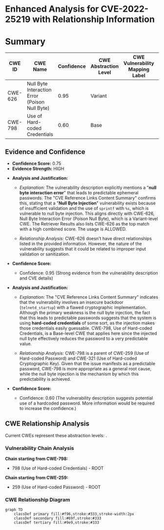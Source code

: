 # Enhanced Analysis for CVE-2022-25219 with Relationship Information

# Summary
| CWE ID | CWE Name | Confidence | CWE Abstraction Level | CWE Vulnerability Mapping Label | CWE-Vulnerability Mapping Notes |
|---|---|---|---|---|---|
| CWE-626 | Null Byte Interaction Error (Poison Null Byte) | 0.95 | Variant |  | Allowed |
| CWE-798 | Use of Hard-coded Credentials | 0.60 | Base |  | Allowed |

## Evidence and Confidence

*   **Confidence Score:** 0.75
*   **Evidence Strength:** HIGH

- **Analysis and Justification:**  
  - *Explanation:* The vulnerability description explicitly mentions a "**null byte interaction error**" that leads to predictable ephemeral passwords. The "CVE Reference Links Content Summary" confirms this, stating that a "**Null Byte Injection**" vulnerability exists because of insufficient validation and the use of `sprintf` with `%s`, which is vulnerable to null byte injection. This aligns directly with CWE-626, Null Byte Interaction Error (Poison Null Byte), which is a Variant-level CWE. The Retriever Results also lists CWE-626 as the top match with a high combined score. The usage is ALLOWED.

  - *Relationship Analysis:* CWE-626 doesn't have direct relationships listed in the provided information. However, the nature of the vulnerability suggests that it could be related to improper input validation or sanitization.

- **Confidence Score:**  
  - Confidence: 0.95 (Strong evidence from the vulnerability description and CVE details)

- **Analysis and Justification:**  
  - *Explanation:* The "CVE Reference Links Content Summary" indicates that the vulnerability involves an insecure backdoor (`telnetd_startup`) with a flawed cryptographic implementation. Although the primary weakness is the null byte injection, the fact that this leads to predictable passwords suggests that the system is using **hard-coded credentials** of some sort, as the injection makes those credentials easily guessable. CWE-798, Use of Hard-coded Credentials, is a Base-level CWE that applies here since the injected null byte effectively reduces the password to a very predictable value.

  - *Relationship Analysis:* CWE-798 is a parent of CWE-259 (Use of Hard-coded Password) and CWE-321 (Use of Hard-coded Cryptographic Key). Given that the issue manifests as a predictable password, CWE-798 is more appropriate as a general root cause, while the null byte injection is the mechanism by which this predictability is achieved.

- **Confidence Score:**  
  - Confidence: 0.60 (The vulnerability description suggests potential use of a hardcoded password. More information would be required to increase the confidence.)


## CWE Relationship Analysis

Current CWEs represent these abstraction levels: .


### Vulnerability Chain Analysis

**Chain starting from CWE-798:**
- 798 (Use of Hard-coded Credentials) - ROOT


**Chain starting from CWE-259:**
- 259 (Use of Hard-coded Password) - ROOT



### CWE Relationship Diagram

```mermaid
graph TD
    classDef primary fill:#f96,stroke:#333,stroke-width:2px
    classDef secondary fill:#69f,stroke:#333
    classDef tertiary fill:#9e9,stroke:#333
```
